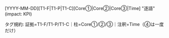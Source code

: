 [YYYY-MM-DD][T1-F|T1-P|T1-C][Core①|Core②|Core③|Time] "逐語" (impact: KPI) <src>

タグ規約: 証拠=T1-F/T1-P/T1-C｜柱=Core①/②/③｜注釈=Time（④は一度だけ）
